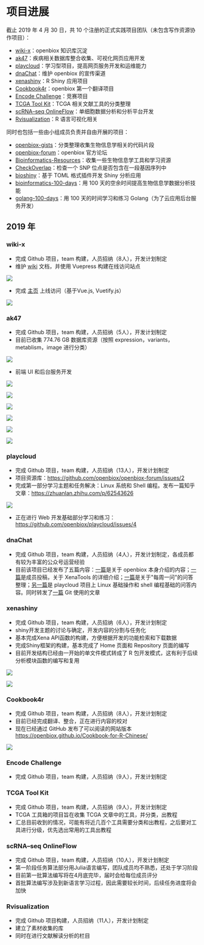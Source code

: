 # 项目进展

截止 2019 年 4 月 30 日，共 10 个注册的正式实践项目团队（未包含写作资源协作项目）：

- [wiki-x](https://github.com/orgs/openbiox/projects/2)：openbiox 知识库沉淀
- [ak47](https://github.com/orgs/openbiox/projects/7)：疾病相关数据库整合收集、可视化网页应用开发
- [playcloud](https://github.com/orgs/openbiox/projects/9)：学习型项目，提高网页服务开发和运维能力
- [dnaChat](https://github.com/orgs/openbiox/projects/6)：维护 openbiox 的宣传渠道
- [xenashiny](https://github.com/orgs/openbiox/projects/3)：R Shiny 应用项目
- [Cookbook4r](https://github.com/orgs/openbiox/projects/4)：openbiox 第一个翻译项目
- [Encode Challenge](https://github.com/openbiox/ENCODE-Challenge)：竞赛项目
- [TCGA Tool Kit](https://github.com/orgs/openbiox/projects/10)：TCGA 相关文献工具的分类整理
- [scRNA–seq OnlineFlow](https://github.com/orgs/openbiox/projects/5)：单细胞数据分析和分析平台开发
- [Rvisualization](https://github.com/orgs/openbiox/projects/8)：R 语言可视化相关

同时也包括一些由小组成员负责并自由开展的项目：

- [openbiox-gists](https://github.com/openbiox/openbiox-gists)：分类整理收集生物信息学相关的代码片段
- [openbiox-forum](https://github.com/openbiox/openbiox-forum)：openbiox 官方论坛
- [Bioinformatics-Resources](https://github.com/openbiox/Bioinformatics-Resources)：收集一些生物信息学工具和学习资源
- [CheckOverlap](https://github.com/Yiguan/CheckOverlap)：检查一个 SNP 位点是否包含在一段基因序列中
- [bioshiny](https://github.com/openbiox/bioshiny)：基于 TOML 格式插件开发 Shiny 分析应用
- [bioinformatics-100-days](https://github.com/openbiox/bioinformatics-100-days)：用 100 天的空余时间提高生物信息学数据分析技能
- [golang-100-days](https://github.com/openbiox/golang-100-days)：用 100 天的时间学习和练习 Golang（为了云应用后台服务开发）

## 2019 年

### wiki-x

- 完成 Github 项目，team 构建，人员招纳（8人），开发计划制定
- 维护 [wiki](https://openbiox.org/wiki) 文档，并使用 Vuepress 构建在线访问站点

![](https://s2.ax1x.com/2019/04/30/EGk240.jpg)

- 完成 [主页](https://openbiox.org) 上线访问（基于Vue.js, Vuetify.js）

![](https://s2.ax1x.com/2019/04/30/EGkkX4.jpg)

### ak47

- 完成 Github 项目，team 构建，人员招纳（5人），开发计划制定
- 目前已收集 774.76 GB 数据库资源（按照 expression，variants，metablism，image 进行分类）

![](https://s2.ax1x.com/2019/04/30/EGAeKg.png)

- 前端 UI 和后台服务开发

![](https://s2.ax1x.com/2019/04/30/EGEskn.jpg)

![](https://s2.ax1x.com/2019/04/30/EGE6f0.jpg)

![](https://s2.ax1x.com/2019/04/30/EGVP9P.png)

![](https://s2.ax1x.com/2019/04/30/EGEBwj.jpg)

![](https://s2.ax1x.com/2019/04/30/EGEDTs.jpg)

![](https://s2.ax1x.com/2019/04/30/EGEyYq.jpg)

### playcloud

- 完成 Github 项目，team 构建，人员招纳（13人），开发计划制定
- 项目资源库：<https://github.com/openbiox/openbiox-forum/issues/2>
- 完成第一部分学习主题和任务解决：Linux 系统和 Shell 编程。发布一篇知乎文章：<https://zhuanlan.zhihu.com/p/62543626>

![](https://s2.ax1x.com/2019/04/30/EGAi5t.png)

- 正在进行 Web 开发基础部分学习和练习：<https://github.com/openbiox/playcloud/issues/4>

### dnaChat

- 完成 Github 项目，team 构建，人员招纳（4人），开发计划制定，各成员都有较为丰富的公众号运营经验
- 目前该项目已经发布了五篇内容：[一篇](https://mp.weixin.qq.com/s/2YHxUr-YqRr8bEjKDdPvCw)是关于 openbiox 本身介绍的内容；[一篇](https://mp.weixin.qq.com/s/zwCyj3qJ3xKkYBptZDJf3w)是成员投稿，关于 XenaTools 的详细介绍；[一篇](https://mp.weixin.qq.com/s/NpGVTEamd4Y4jNa_pX1wqw)是关于"每周一问"的问答整理；[另一篇](https://mp.weixin.qq.com/s/ZsvmbqEGUoQ6mZtrS7z0pQ)是 playcloud 项目上 Linux 基础操作和 shell 编程基础的问答内容。同时转发了[一篇](https://mp.weixin.qq.com/s/WZqDVdwltrlc67Q4Za9Msg) Git 使用的文章

### xenashiny

- 完成 Github 项目，team 构建，人员招纳（6人），开发计划制定
- shiny开发主题的讨论与确定，开发内容的分割与任务化
- 基本完成Xena API函数的构建，方便根据开发的功能检索和下载数据
- 完成Shiny框架的构建，基本完成了 Home 页面和 Repository 页面的编写
- 目前开发结构已经由一开始的单文件模式转成了 R 包开发模式，这有利于后续分析模块函数的编写和复用

![](https://s2.ax1x.com/2019/04/30/EGVgUA.jpg)

![](https://s2.ax1x.com/2019/04/30/EGV4v8.jpg)

### Cookbook4r

- 完成 Github 项目，team 构建，人员招纳（8人），开发计划制定
- 目前已经完成翻译、整合，正在进行内容的校对
- 现在已经通过 GitHub 发布了可以阅读的网站版本 <https://openbiox.github.io/Cookbook-for-R-Chinese/>

![](https://s2.ax1x.com/2019/04/30/EGV24I.jpg)

### Encode Challenge

- 完成 Github 项目，team 构建，人员招纳（9人），开发计划制定

### TCGA Tool Kit

- 完成 Github 项目，team 构建，人员招纳（9人），开发计划制定
- TCGA 工具箱的项目旨在收集 TCGA 文章中的工具，并分类，出教程
- 汇总目前收到的情况，可能有将近几百个工具需要分类和出教程，之后要对工具进行分级，优先选出常用的工具出教程

### scRNA–seq OnlineFlow

- 完成 Github 项目，team 构建，人员招纳（10人），开发计划制定
- 第一阶段任务算法部分用Julia语言编写，团队成员均不熟悉，还处于学习阶段
- 目前第一批算法编写将在4月底完毕，届时会给每位成员评分
- 首批算法编写涉及到新语言学习过程，因此需要较长时间，后续任务进度将会加快

### Rvisualization

- 完成 Github 项目构建，人员招纳（11人），开发计划制定
- 建立了素材收集的库
- 同时在进行文献解读分析的栏目
